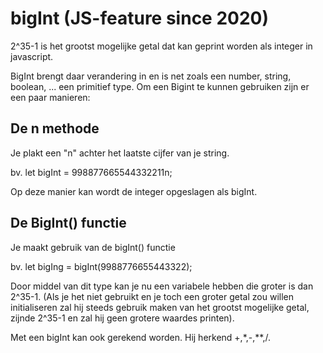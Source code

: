 # bigInt (JS-feature since 2020)
2^35-1 is het grootst mogelijke getal dat kan geprint worden als integer in javascript.

BigInt brengt daar verandering in en is net zoals een number, string, boolean, ... een primitief type.
Om een Bigint te kunnen gebruiken zijn er een paar manieren:

## De n methode
Je plakt een "n" achter het laatste cijfer van je string.

bv.
let bigInt = 998877665544332211n;

Op deze manier kan wordt de integer opgeslagen als bigInt.

## De BigInt() functie
Je maakt gebruik van de bigInt() functie

bv.
let bigIng = bigInt(9988776655443322);



Door middel van dit type kan je nu een variabele hebben die groter is dan 2^35-1. (Als je het niet gebruikt en je toch een groter getal zou willen initialiseren zal hij steeds gebruik maken van het grootst mogelijke getal, zijnde 2^35-1 en zal hij geen grotere waardes printen).

Met een bigInt kan ook gerekend worden. Hij herkend +,*,-,**,/.